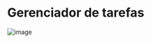 # Gerenciador de tarefas

![image](https://github.com/Eduardathais/todolist1/assets/104021486/40bc45f6-1d3b-4965-ab45-644195d595f0)

